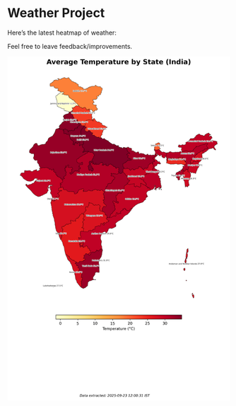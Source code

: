 # Weather Project

Here’s the latest heatmap of weather:

Feel free to leave feedback/improvements.

![India Heatmap](docs/assets/india_heatmap.png?v=D23E89)
